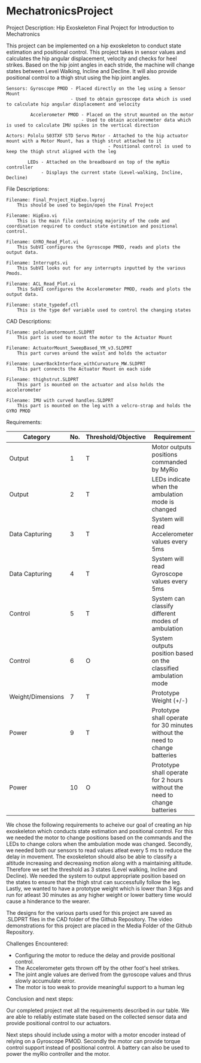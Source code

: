 # MechatronicsProject
Project Description: Hip Exoskeleton Final Project for Introduction to Mechatronics

This project can be implemented on a hip exoskeleton to conduct state estimation and positional control.
This project takes in sensor values and calculates the hip angular displacement, velocity and checks for heel strikes.
Based on the hip joint angles in each stride, the machine will change states between Level Walking, Incline and Decline.
It will also provide positional control to a thigh strut using the hip joint angles.

    Sensors: Gyroscope PMOD - Placed directly on the leg using a Sensor Mount
                            - Used to obtain gyroscope data which is used to calculate hip angular displacement and velocity
                            
             Accelerometer PMOD - Placed on the strut mounted on the motor
                                - Used to obtain accelerometer data which is used to calculate IMU spikes in the vertical direction
                                
    Actors: Pololu S03TXF STD Servo Motor - Attached to the hip actuator mount with a Motor Mount, has a thigh strut attached to it
                                          - Positional control is used to keep the thigh strut aligned with the leg
                                          
            LEDs - Attached on the breadboard on top of the myRio controller
                 - Displays the current state (Level-walking, Incline, Decline)

File Descriptions:

    Filename: Final_Project_HipExo.lvproj
        This should be used to begin/open the Final Project

    Filename: HipExo.vi
        This is the main file containing majority of the code and coordination required to conduct state estimation and positional control.

    Filename: GYRO_Read_Plot.vi
        This SubVI configures the Gyroscope PMOD, reads and plots the output data.

    Filename: Interrupts.vi
        This SubVI looks out for any interrupts inputted by the various Pmods.

    Filename: ACL_Read_Plot.vi
        This SubVI configures the Accelerometer PMOD, reads and plots the output data.

    Filename: state_typedef.ctl
        This is the type def variable used to control the changing states

CAD Descriptions:

    Filename: pololumotormount.SLDPRT
        This part is used to mount the motor to the Actuator Mount

    Filename: ActuatorMount_SweepBased_YM_v3.SLDPRT
        This part curves around the waist and holds the actuator

    Filename: LowerBackInterface_withCurvature_MW.SLDPRT
        This part connects the Actuator Mount on each side
        
    Filename: thighstrut.SLDPRT
        This part is mounted on the actuator and also holds the accelerometer

    Filename: IMU with curved handles.SLDPRT
        This part is mounted on the leg with a velcro-strap and holds the GYRO PMOD

Requirements:

| Category | No. | Threshold/Objective | Requirement | Value | Unit |
| --- | --- | --- | --- | --- | --- |
| Output | 1 | T | Motor outputs positions commanded by MyRio | T/F | |
| Output | 2 | T | LEDs indicate when the ambulation mode is changed | T/F | |
| Data Capturing | 3 | T | System will read Accelerometer values every 5ms | 5 | ms |
| Data Capturing | 4 | T | System will read Gyroscope values every 5ms | 5 | ms |
| Control | 5 | T | System can classify different modes of ambulation | 3 | modes |
| Control | 6 | O | System outputs position based on the classified ambulation mode | T/F | |
| Weight/Dimensions | 7 | T | Prototype Weight (+/-) | 3 | Kgs |
| Power | 9 | T | Prototype shall operate for 30 minutes without the need to change batteries | 30 | minutes |
| Power | 10 | O | Prototype shall operate for 2 hours without the need to change batteries | 2 | hours |

We chose the following requirements to acheive our goal of creating an hip exoskeleton which conducts
state estimation and positional control. For this we needed the motor to change positions based on the commands
and the LEDs to change colors when the ambulation mode was changed. Secondly, we needed both our sensors to
read values atleat every 5 ms to reduce the delay in movement. The exoskeleton should also be able to classify
a altitude increasing and decreasing motion along with a maintaining altitude. Therefore we set the threshold as
3 states (Level walking, Incline and Decline). We needed the system to output appropriate position based on the states
to ensure that the thigh strut can successfully follow the leg. Lastly, we wanted to have a prototype weight which is 
lower than 3 Kgs and run for atleast 30 minutes as any higher weight or lower battery time would cause a hinderance to
the wearer.

The designs for the various parts used for this project are saved as .SLDPRT files in the CAD folder of the Github Repository.
The video demonstrations for this project are placed in the Media Folder of the Github Repository.

Challenges Encountered:

- Configuring the motor to reduce the delay and provide positional control.
- The Accelerometer gets thrown off by the other foot's heel strikes.
- The joint angle values are derived from the gyroscope values and thrus slowly accumulate error.
- The motor is too weak to provide meaningful support to a human leg

Conclusion and next steps:

Our completed project met all the requirements described in our table. We are able to reliably estimate state based
on the collected sensor data and provide positional control to our actuators.

Next steps should include using a motor with a motor encoder instead of relying on a Gyroscope PMOD. Secondly
the motor can provide torque control support instead of positional control. A battery can also be used to power
the myRio controller and the motor.




